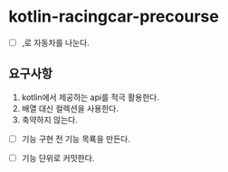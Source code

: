 # kotlin-racingcar-precourse

- [ ]  ,로 자동차를 나눈다.

## 요구사항
1. kotlin에서 제공하는 api를 적극 활용한다.
2. 배열 대신 컬렉션을 사용한다.
3. 축약하지 않는다.

- [ ] 기능 구현 전 기능 목룍을 만든다.
- [ ] 기능 단위로 커밋한다.

